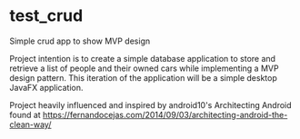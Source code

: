 # test_crud
Simple crud app to show MVP design

Project intention is to create a simple database application to store and retrieve
a list of people and their owned cars while implementing a MVP design pattern.
This iteration of the application will be a simple desktop JavaFX application.

Project heavily influenced and inspired by android10's Architecting Android
found at https://fernandocejas.com/2014/09/03/architecting-android-the-clean-way/
